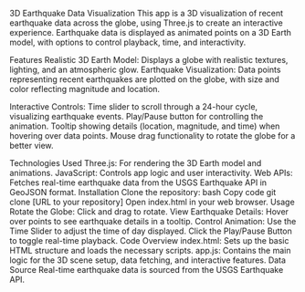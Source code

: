 3D Earthquake Data Visualization
This app is a 3D visualization of recent earthquake data across the globe, using Three.js to create an interactive experience. Earthquake data is displayed as animated points on a 3D Earth model, with options to control playback, time, and interactivity.

Features
Realistic 3D Earth Model: Displays a globe with realistic textures, lighting, and an atmospheric glow.
Earthquake Visualization: Data points representing recent earthquakes are plotted on the globe, with size and color reflecting magnitude and location.

Interactive Controls:
Time slider to scroll through a 24-hour cycle, visualizing earthquake events.
Play/Pause button for controlling the animation.
Tooltip showing details (location, magnitude, and time) when hovering over data points.
Mouse drag functionality to rotate the globe for a better view.

Technologies Used
Three.js: For rendering the 3D Earth model and animations.
JavaScript: Controls app logic and user interactivity.
Web APIs: Fetches real-time earthquake data from the USGS Earthquake API in GeoJSON format.
Installation
Clone the repository:
bash
Copy code
git clone [URL to your repository]
Open index.html in your web browser.
Usage
Rotate the Globe: Click and drag to rotate.
View Earthquake Details: Hover over points to see earthquake details in a tooltip.
Control Animation:
Use the Time Slider to adjust the time of day displayed.
Click the Play/Pause Button to toggle real-time playback.
Code Overview
index.html: Sets up the basic HTML structure and loads the necessary scripts.
app.js: Contains the main logic for the 3D scene setup, data fetching, and interactive features.
Data Source
Real-time earthquake data is sourced from the USGS Earthquake API.
